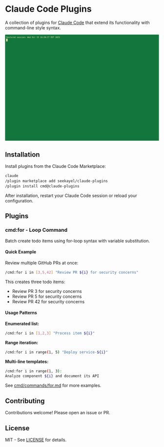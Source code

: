 # Claude Code Plugins

A collection of plugins for [Claude Code](https://claude.com/claude-code) that extend its functionality with command-line style syntax.

![cmd plugin demo](plugin-cmd.gif)


## Installation

Install plugins from the Claude Code Marketplace:

```bash
claude
/plugin marketplace add seekayel/claude-plugins
/plugin install cmd@claude-plugins
```

After installation, restart your Claude Code session or reload your configuration.

## Plugins

### cmd:for - Loop Command

Batch create todo items using for-loop syntax with variable substitution.

#### Quick Example

Review multiple GitHub PRs at once:

```bash
/cmd:for i in [3,5,42] "Review PR ${i} for security concerns"
```

This creates three todo items:
- Review PR 3 for security concerns
- Review PR 5 for security concerns
- Review PR 42 for security concerns

#### Usage Patterns

**Enumerated list:**
```bash
/cmd:for i in [1,2,3] "Process item ${i}"
```

**Range iteration:**
```bash
/cmd:for i in range(1, 5) "Deploy service-${i}"
```

**Multi-line templates:**
```bash
/cmd:for i in range(1, 3):
Analyze component ${i} and document its API
```

See [cmd/commands/for.md](cmd/commands/for.md) for more examples.

## Contributing

Contributions welcome! Please open an issue or PR.

## License

MIT - See [LICENSE](LICENSE) for details.

